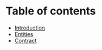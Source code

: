 # Table of contents

* [Introduction](README.md)
* [Entities](entities.md)
* [Contract](contract.md)
